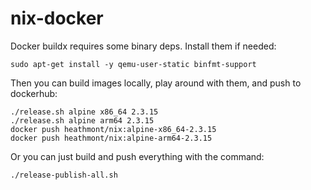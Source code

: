 # nix-docker

Docker buildx requires some binary deps. Install them if needed:

```shell
sudo apt-get install -y qemu-user-static binfmt-support
```

Then you can build images locally, play around with them, and push to dockerhub:

```shell
./release.sh alpine x86_64 2.3.15
./release.sh alpine arm64 2.3.15
docker push heathmont/nix:alpine-x86_64-2.3.15
docker push heathmont/nix:alpine-arm64-2.3.15
```

Or you can just build and push everything with the command:

```shell
./release-publish-all.sh
```
